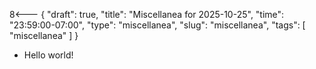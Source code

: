 8<--- { "draft": true, "title": "Miscellanea for 2025-10-25", "time": "23:59:00-07:00", "type": "miscellanea", "slug": "miscellanea", "tags": [ "miscellanea" ] }

- Hello world!
